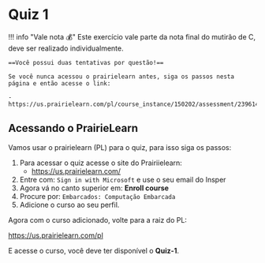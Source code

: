 # Quiz 1

!!! info "Vale nota 💰"
    Este exercício vale parte da nota final do mutirão de C, deve ser realizado individualmente.
    
    ==Você possui duas tentativas por questão!== 
    
    Se você nunca acessou o prairielearn antes, siga os passos nesta página e então acesse o link:
    
    - https://us.prairielearn.com/pl/course_instance/150202/assessment/2396147 


## Acessando o PrairieLearn

Vamos usar o prairielearn  (PL) para o quiz, para isso siga os passos:

1. Para acessar o quiz acesse o site do Prairiielearn:
    - https://us.prairielearn.com/
2. Entre com: `Sign in with Microsoft` e use o seu email do Insper
3. Agora vá no canto superior em: **Enroll course**
4. Procure por: `Embarcados: Computação Embarcada`
5. Adicione o curso ao seu perfil.

Agora com o curso adicionado, volte para a raiz do PL:

https://us.prairielearn.com/pl

E acesse o curso, você deve ter disponível o **Quiz-1**.

